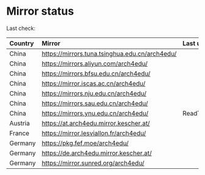 <script src="./time.js"></script>
# Mirror status
Last check: <script type="text/javascript">localize(1685654091.687319);</script>

|Country|Mirror|Last update|
|:------|:-----|:----------|
|China|https://mirrors.tuna.tsinghua.edu.cn/arch4edu/|<script type="text/javascript">localize(1685601355);</script>|
|China|https://mirrors.aliyun.com/arch4edu/|<script type="text/javascript">localize(1685644418);</script>|
|China|https://mirrors.bfsu.edu.cn/arch4edu/|<script type="text/javascript">localize(1685601355);</script>|
|China|https://mirror.iscas.ac.cn/arch4edu/|<script type="text/javascript">localize(1685601355);</script>|
|China|https://mirrors.nju.edu.cn/arch4edu/|<script type="text/javascript">localize(1685559336);</script>|
|China|https://mirrors.sau.edu.cn/arch4edu/|<script type="text/javascript">localize(1673850842);</script>|
|China|https://mirrors.ynu.edu.cn/arch4edu/|ReadTimeout|
|Austria|https://at.arch4edu.mirror.kescher.at/|<script type="text/javascript">localize(1685601355);</script>|
|France|https://mirror.lesviallon.fr/arch4edu/|<script type="text/javascript">localize(1685601355);</script>|
|Germany|https://pkg.fef.moe/arch4edu/|<script type="text/javascript">localize(1685601355);</script>|
|Germany|https://de.arch4edu.mirror.kescher.at/|<script type="text/javascript">localize(1685601355);</script>|
|Germany|https://mirror.sunred.org/arch4edu/|<script type="text/javascript">localize(1685601355);</script>|

<script src="./tablefilter/tablefilter.js"></script>
<script src="./table.js"></script>